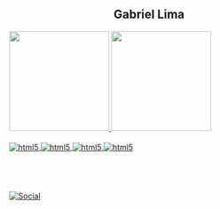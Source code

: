 
<div>
<h2 style="text-align: center">Gabriel Lima</h2>
</div>

<a href="https://github.com/GabrielLima2803">
<img loading="lazy" height="180em" src="https://github-readme-stats.vercel.app/api/top-langs/?username=GabrielLima2803&layout=compact&langs_count=7&theme=dark"/>
<img loading="lazy" height="180em" src="https://github-readme-stats.vercel.app/api?username=GabrielLima2803&show_icons=true&theme=dark&include_all_commits=true&count_private=true"/>
</div>

<div style="display: inline_block"><br/>
    <img align="center" alt="html5" src="https://img.shields.io/badge/HTML5-E34F26?style=for-the-badge&logo=html5&logoColor=white" />
        <img align="center" alt="html5" src="https://img.shields.io/badge/CSS3-1572B6?style=for-the-badge&logo=css3&logoColor=white" />
            <img align="center" alt="html5" src="https://img.shields.io/badge/JavaScript-323330?style=for-the-badge&logo=javascript&logoColor=F7DF1E" />
              <img align="center" alt="html5" src="https://img.shields.io/badge/Vue.js-35495E?style=for-the-badge&logo=vue.js&logoColor=4FC08D" />      
</div>

#

<br/>

[![Social](https://img.shields.io/badge/Instagram-E4405F?style=for-the-badge&logo=instagram&logoColor=white)](https://www.instagram.com/_.lima1/)

<br/>
